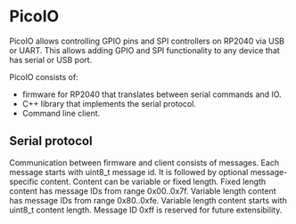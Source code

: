 # PicoIO

PicoIO allows controlling GPIO pins and SPI controllers on RP2040 via USB or
UART. This allows adding GPIO and SPI functionality to any device that has 
serial or USB port.

PicoIO consists of:
* firmware for RP2040 that translates between serial commands and IO.
* C++ library that implements the serial protocol.
* Command line client.

## Serial protocol

Communication between firmware and client consists of messages.
Each message starts with uint8_t message id.
It is followed by optional message-specific content.
Content can be variable or fixed length.
Fixed length content has message IDs from range 0x00..0x7f.
Variable length content has message IDs from range 0x80..0xfe.
Variable length content starts with uint8_t content length.
Message ID 0xff is reserved for future extensibility.
